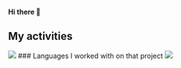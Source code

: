 #### Hi there 👋
## My activities
<img src="https://github-readme-stats.vercel.app/api?username=Sobhan-asadi&show_icons=true&theme=ambient_gradient"/>
### Languages ​​I worked with on that project
<img src="https://github-readme-stats.vercel.app/api/top-langs/?username=Sobhan-asadi&hide_progress=true"/>

